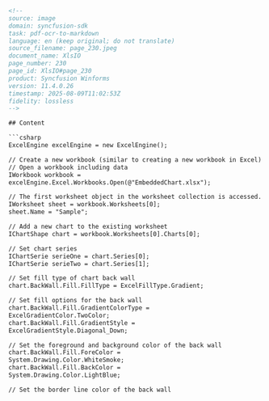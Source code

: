 ```html
<!-- 
source: image
domain: syncfusion-sdk
task: pdf-ocr-to-markdown
language: en (keep original; do not translate)
source_filename: page_230.jpeg
document_name: XlsIO
page_number: 230
page_id: XlsIO#page_230
product: Syncfusion Winforms
version: 11.4.0.26
timestamp: 2025-08-09T11:02:53Z
fidelity: lossless
-->

## Content

```csharp
ExcelEngine excelEngine = new ExcelEngine();

// Create a new workbook (similar to creating a new workbook in Excel)
// Open a workbook including data
IWorkbook workbook =
excelEngine.Excel.Workbooks.Open(@"EmbeddedChart.xlsx");

// The first worksheet object in the worksheet collection is accessed.
IWorksheet sheet = workbook.Worksheets[0];
sheet.Name = "Sample";

// Add a new chart to the existing worksheet
IChartShape chart = workbook.Worksheets[0].Charts[0];

// Set chart series
IChartSerie serieOne = chart.Series[0];
IChartSerie serieTwo = chart.Series[1];

// Set fill type of chart back wall
chart.BackWall.Fill.FillType = ExcelFillType.Gradient;

// Set fill options for the back wall
chart.BackWall.Fill.GradientColorType =
ExcelGradientColor.TwoColor;
chart.BackWall.Fill.GradientStyle =
ExcelGradientStyle.Diagonal_Down;

// Set the foreground and background color of the back wall
chart.BackWall.Fill.ForeColor =
System.Drawing.Color.WhiteSmoke;
chart.BackWall.Fill.BackColor =
System.Drawing.Color.LightBlue;

// Set the border line color of the back wall
```
